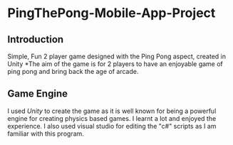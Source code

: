 # PingThePong-Mobile-App-Project #

## Introduction

Simple, Fun 2 player game designed with the Ping Pong aspect, created in Unity *The aim of the game is for 2 players to have an enjoyable game of ping pong and bring back the age of arcade.


## Game Engine

I used *Unity* to create the game as it is well known for being a powerful engine for creating physics based games. I learnt a lot and enjoyed the experience.  I also used visual studio for editing the "c#" scripts as I am familiar with this program.
